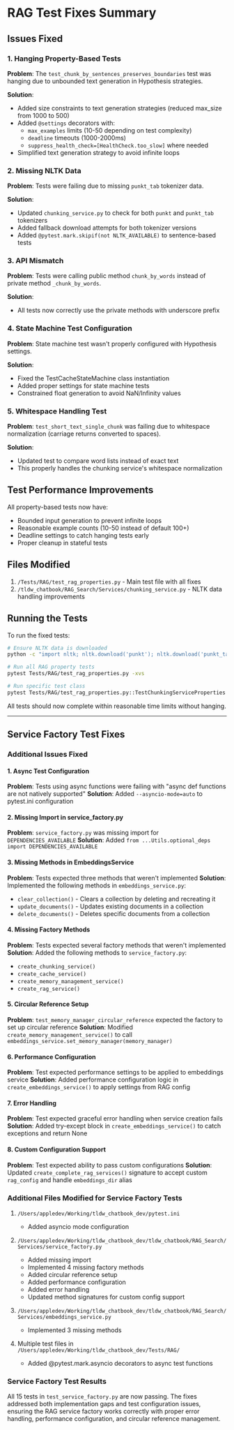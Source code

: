# RAG Test Fixes Summary

## Issues Fixed

### 1. Hanging Property-Based Tests
**Problem**: The `test_chunk_by_sentences_preserves_boundaries` test was hanging due to unbounded text generation in Hypothesis strategies.

**Solution**:
- Added size constraints to text generation strategies (reduced max_size from 1000 to 500)
- Added `@settings` decorators with:
  - `max_examples` limits (10-50 depending on test complexity)
  - `deadline` timeouts (1000-2000ms)
  - `suppress_health_check=[HealthCheck.too_slow]` where needed
- Simplified text generation strategy to avoid infinite loops

### 2. Missing NLTK Data
**Problem**: Tests were failing due to missing `punkt_tab` tokenizer data.

**Solution**:
- Updated `chunking_service.py` to check for both `punkt` and `punkt_tab` tokenizers
- Added fallback download attempts for both tokenizer versions
- Added `@pytest.mark.skipif(not NLTK_AVAILABLE)` to sentence-based tests

### 3. API Mismatch
**Problem**: Tests were calling public method `chunk_by_words` instead of private method `_chunk_by_words`.

**Solution**:
- All tests now correctly use the private methods with underscore prefix

### 4. State Machine Test Configuration
**Problem**: State machine test wasn't properly configured with Hypothesis settings.

**Solution**:
- Fixed the TestCacheStateMachine class instantiation
- Added proper settings for state machine tests
- Constrained float generation to avoid NaN/Infinity values

### 5. Whitespace Handling Test
**Problem**: `test_short_text_single_chunk` was failing due to whitespace normalization (carriage returns converted to spaces).

**Solution**:
- Updated test to compare word lists instead of exact text
- This properly handles the chunking service's whitespace normalization

## Test Performance Improvements

All property-based tests now have:
- Bounded input generation to prevent infinite loops
- Reasonable example counts (10-50 instead of default 100+)
- Deadline settings to catch hanging tests early
- Proper cleanup in stateful tests

## Files Modified

1. `/Tests/RAG/test_rag_properties.py` - Main test file with all fixes
2. `/tldw_chatbook/RAG_Search/Services/chunking_service.py` - NLTK data handling improvements

## Running the Tests

To run the fixed tests:
```bash
# Ensure NLTK data is downloaded
python -c "import nltk; nltk.download('punkt'); nltk.download('punkt_tab')"

# Run all RAG property tests
pytest Tests/RAG/test_rag_properties.py -xvs

# Run specific test class
pytest Tests/RAG/test_rag_properties.py::TestChunkingServiceProperties -xvs
```

All tests should now complete within reasonable time limits without hanging.

---

## Service Factory Test Fixes

### Additional Issues Fixed

#### 1. Async Test Configuration
**Problem**: Tests using async functions were failing with "async def functions are not natively supported"
**Solution**: Added `--asyncio-mode=auto` to pytest.ini configuration

#### 2. Missing Import in service_factory.py
**Problem**: `service_factory.py` was missing import for `DEPENDENCIES_AVAILABLE`
**Solution**: Added `from ...Utils.optional_deps import DEPENDENCIES_AVAILABLE`

#### 3. Missing Methods in EmbeddingsService
**Problem**: Tests expected three methods that weren't implemented
**Solution**: Implemented the following methods in `embeddings_service.py`:
- `clear_collection()` - Clears a collection by deleting and recreating it
- `update_documents()` - Updates existing documents in a collection
- `delete_documents()` - Deletes specific documents from a collection

#### 4. Missing Factory Methods
**Problem**: Tests expected several factory methods that weren't implemented
**Solution**: Added the following methods to `service_factory.py`:
- `create_chunking_service()`
- `create_cache_service()`
- `create_memory_management_service()`
- `create_rag_service()`

#### 5. Circular Reference Setup
**Problem**: `test_memory_manager_circular_reference` expected the factory to set up circular reference
**Solution**: Modified `create_memory_management_service()` to call `embeddings_service.set_memory_manager(memory_manager)`

#### 6. Performance Configuration
**Problem**: Test expected performance settings to be applied to embeddings service
**Solution**: Added performance configuration logic in `create_embeddings_service()` to apply settings from RAG config

#### 7. Error Handling
**Problem**: Test expected graceful error handling when service creation fails
**Solution**: Added try-except block in `create_embeddings_service()` to catch exceptions and return None

#### 8. Custom Configuration Support
**Problem**: Test expected ability to pass custom configurations
**Solution**: Updated `create_complete_rag_services()` signature to accept custom `rag_config` and handle `embeddings_dir` alias

### Additional Files Modified for Service Factory Tests

1. `/Users/appledev/Working/tldw_chatbook_dev/pytest.ini`
   - Added asyncio mode configuration

2. `/Users/appledev/Working/tldw_chatbook_dev/tldw_chatbook/RAG_Search/Services/service_factory.py`
   - Added missing import
   - Implemented 4 missing factory methods
   - Added circular reference setup
   - Added performance configuration
   - Added error handling
   - Updated method signatures for custom config support

3. `/Users/appledev/Working/tldw_chatbook_dev/tldw_chatbook/RAG_Search/Services/embeddings_service.py`
   - Implemented 3 missing methods

4. Multiple test files in `/Users/appledev/Working/tldw_chatbook_dev/Tests/RAG/`
   - Added @pytest.mark.asyncio decorators to async test functions

### Service Factory Test Results
All 15 tests in `test_service_factory.py` are now passing. The fixes addressed both implementation gaps and test configuration issues, ensuring the RAG service factory works correctly with proper error handling, performance configuration, and circular reference management.